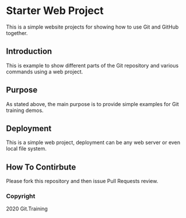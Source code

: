 # Starter Web Project

This is a simple website projects for showing how to use Git and GitHub together.

## Introduction

This is example to show different parts of the Git repository and various commands using a web project.

## Purpose

As stated above, the main purpose is to provide simple examples for Git training demos.

## Deployment

This is a simple web project, deployment can be any web server or even local file system.

## How To Contirbute

Please fork this repository and then issue Pull Requests review.

### Copyright

2020 Git.Training